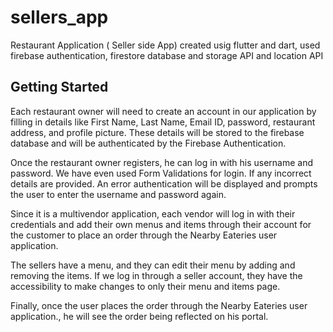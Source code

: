 # sellers_app

Restaurant Application ( Seller side App) created usig flutter and dart, used firebase authentication, firestore database and storage API and location API

## Getting Started

Each restaurant owner will need to create an account in our application by filling in details like First Name, Last Name, Email ID, password, restaurant address, and profile picture. These details will be stored to the firebase database and will be authenticated by the Firebase Authentication. 

Once the restaurant owner registers, he can log in with his username and password. We have even used Form Validations for login. If any incorrect details are provided. An error authentication will be displayed and prompts the user to enter the username and password again.

Since it is a multivendor application, each vendor will log in with their credentials and add their own menus and items through their account for the customer to place an order through the Nearby Eateries user application.

The sellers have a menu, and they can edit their menu by adding and removing the items. If we log in through a seller account, they have the accessibility to make changes to only their menu and items page.

Finally, once the user places the order through the Nearby Eateries user application., he will see the order being reflected on his portal.

